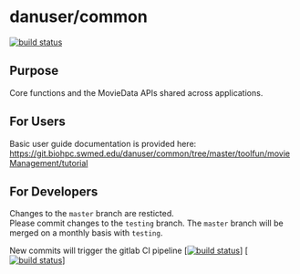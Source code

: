 # danuser/common
[![build status](https://git.biohpc.swmed.edu/danuser/common/badges/master/build.svg)](https://git.biohpc.swmed.edu/danuser/common/commits/master)

## Purpose
 Core functions and the MovieData APIs shared across applications.

For Users
---------
Basic user guide documentation is provided here: https://git.biohpc.swmed.edu/danuser/common/tree/master/toolfun/movieManagement/tutorial

For Developers
--------------
Changes to the `master` branch are resticted.  
Please commit changes to the `testing` branch. 
The `master` branch will be merged on a monthly basis with `testing`.

New commits will trigger the gitlab CI pipeline [[![build status](https://git.biohpc.swmed.edu/danuser/common/badges/testing/build.svg)](https://git.biohpc.swmed.edu/danuser/common/commits/testing)] [[![build status](https://git.biohpc.swmed.edu/danuser/common/badges/master/build.svg)](https://git.biohpc.swmed.edu/danuser/common/commits/master)]